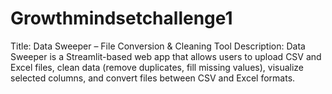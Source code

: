 # Growthmindsetchallenge1
Title: Data Sweeper – File Conversion &amp; Cleaning Tool  Description: Data Sweeper is a Streamlit-based web app that allows users to upload CSV and Excel files, clean data (remove duplicates, fill missing values), visualize selected columns, and convert files between CSV and Excel formats.

